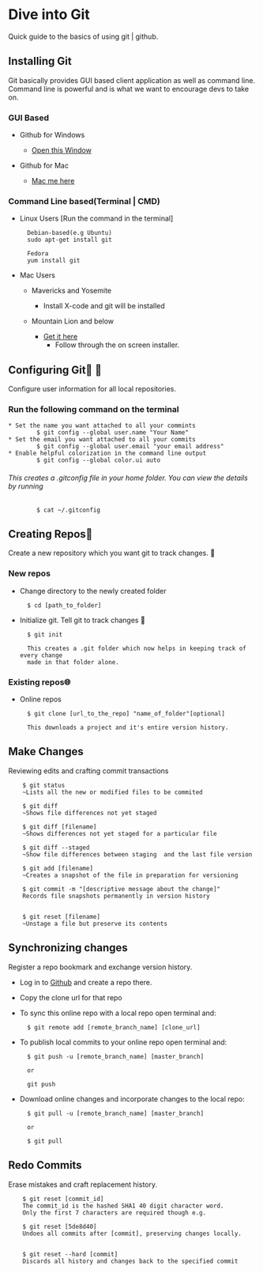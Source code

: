 # Dive into Git
Quick guide to the basics of using git | github. 

## Installing Git
Git basically provides GUI based client application as well as command line. 
Command line is powerful and is what we want to encourage devs to take on.

### GUI Based
* Github for Windows
	* [Open this Window](https://windows.github.com)

* Github for Mac
	* [Mac me here](https://mac.github.com)

### Command Line based(Terminal | CMD)

* Linux Users [Run the command in the terminal]
		
		Debian-based(e.g Ubuntu)
		sudo apt-get install git

		Fedora
		yum install git

* Mac Users
	* Mavericks and Yosemite
		* Install X-code and git will be installed

	* Mountain Lion and below
		* [Get it here](http://git-scm.com/download/mac)
			* Follow through the on screen installer. 

## Configuring Git:hammer: :wrench:
Configure user information for all local repositories.
### Run the following command on the terminal
	* Set the name you want attached to all your commints
			$ git config --global user.name "Your Name"
	* Set the email you want attached to all your commits
			$ git config --global user.email "your email address"
	* Enable helpful colorization in the command line output
			$ git config --global color.ui auto

###### This creates a .gitconfig file in your home folder. You can view the details by running
			$ cat ~/.gitconfig


## Creating Repos:footprints:
Create a new repository which you want git to track changes. :footprints:
### New repos
* Change directory to the newly created folder

		$ cd [path_to_folder]
* Initialize git. Tell git to track changes :footprints:

		$ git init 

		This creates a .git folder which now helps in keeping track of every change 
		made in that folder alone.

### Existing repos:globe_with_meridians:
* Online repos

		$ git clone [url_to_the_repo] "name_of_folder"[optional]

		This downloads a project and it's entire version history.


## Make Changes
Reviewing edits and crafting commit transactions

		$ git status
		~Lists all the new or modified files to be commited

		$ git diff
		~Shows file differences not yet staged

		$ git diff [filename]
		~Shows differences not yet staged for a particular file

		$ git diff --staged
		~Show file differences between staging  and the last file version

		$ git add [filename]
		~Creates a snapshot of the file in preparation for versioning

		$ git commit -m "[descriptive message about the change]"
		Records file snapshots permanently in version history


		$ git reset [filename]
		~Unstage a file but preserve its contents

## Synchronizing changes
Register a repo bookmark and exchange version history.

* Log in to [Github](https://github.com) and create a repo there.
* Copy the clone url for that repo
* To sync this online repo with a local repo open terminal and:
	
		$ git remote add [remote_branch_name] [clone_url]

* To publish local commits to your online repo open terminal and:

		$ git push -u [remote_branch_name] [master_branch]

		or

		git push

* Download online changes and incorporate changes to the local repo:

		$ git pull -u [remote_branch_name] [master_branch]

		or

		$ git pull



## Redo Commits
Erase mistakes and craft replacement history.

		$ git reset [commit_id]
		The commit_id is the hashed SHA1 40 digit character word.
		Only the first 7 characters are required though e.g.

		$ git reset [5de8d40]
		Undoes all commits after [commit], preserving changes locally.


		$ git reset --hard [commit]
		Discards all history and changes back to the specified commit













































